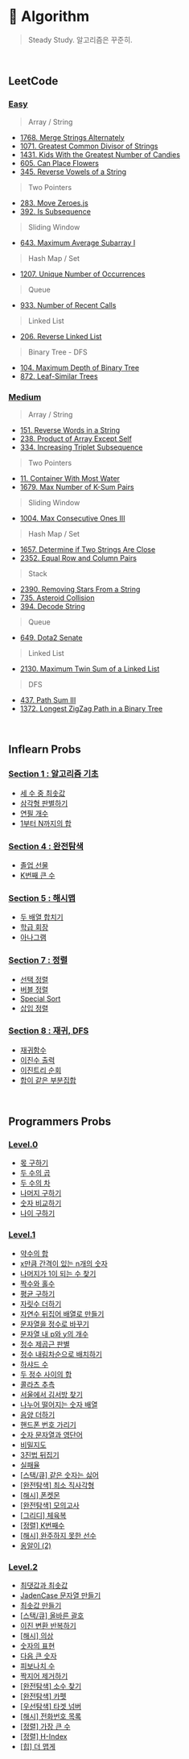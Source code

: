 # 📜 Algorithm

> Steady Study. 알고리즘은 꾸준히.

<br/>

## LeetCode

### [Easy](/LeetCode/Easy/)

> Array / String

- [1768. Merge Strings Alternately](/LeetCode/Easy/1768_Merge_Strings_Alternately.js)
- [1071. Greatest Common Divisor of Strings](/LeetCode/Easy/1071_Greatest_Common_Divisor_of_Strings.js)
- [1431. Kids With the Greatest Number of Candies](/LeetCode/Easy/1431_Kids_With_the_Greatest_Number_of_Candies.js)
- [605. Can Place Flowers](/LeetCode/Easy/605_Can_Place_Flowers.js)
- [345. Reverse Vowels of a String](/LeetCode/Easy/345_Reverse_Vowels_of_a_String.js)

> Two Pointers

- [283. Move Zeroes.js](/LeetCode/Easy/283_Move_Zeroes.js)
- [392. Is Subsequence](/LeetCode/Easy/392_Is_Subsequence.js)

> Sliding Window

- [643. Maximum Average Subarray I](/LeetCode/Easy/643_Maximum_Average_Subarray_I.js)

> Hash Map / Set

- [1207. Unique Number of Occurrences](/LeetCode/Easy/1207_Unique_Number_of_Occurrences.js)

> Queue

- [933. Number of Recent Calls](/LeetCode/Easy/933_Number_of_Recent_Calls.js)

> Linked List

- [206. Reverse Linked List](/LeetCode/Easy/206_Reverse_Linked_List.js)

> Binary Tree - DFS

- [104. Maximum Depth of Binary Tree](/LeetCode/Easy/104_Maximum_Depth_of_Binary_Tree.js)
- [872. Leaf-Similar Trees](/LeetCode/Easy/872_Leaf_Similar_Trees.js)

### [Medium](/LeetCode/Medium/)

> Array / String

- [151. Reverse Words in a String](/LeetCode/Medium/151_Reverse_Words_in_a_String.js)
- [238. Product of Array Except Self](/LeetCode/Medium/238_Product_of_Array_Except%20Self.js)
- [334. Increasing Triplet Subsequence](/LeetCode/Medium/334_Increasing_Triplet_Subsequence.js)

> Two Pointers

- [11. Container With Most Water](/LeetCode/Medium/11_Container_With_Most_Water.js)
- [1679. Max Number of K-Sum Pairs](/LeetCode/Medium/1679_Max_Number_of_K-Sum_Pairs.js)

> Sliding Window

- [1004. Max Consecutive Ones III](/LeetCode/Medium/1004_Max_Consecutive_Ones_III.js)

> Hash Map / Set

- [1657. Determine if Two Strings Are Close](/LeetCode/Medium/1657_Determine_if_Two_Strings_Are_Close.js)
- [2352. Equal Row and Column Pairs](/LeetCode/Medium/2352_Equal_Row_and_Column_Pairs.js)

> Stack

- [2390. Removing Stars From a String](/LeetCode/Medium/2390_Removing_Stars_From_a_String.js)
- [735. Asteroid Collision](/LeetCode/Medium/735_Asteroid_Collision.js)
- [394. Decode String](/LeetCode/Medium/394_Decode_String.js)

> Queue

- [649. Dota2 Senate](/LeetCode/Medium/649_Dota2_Senate.js)

> Linked List

- [2130. Maximum Twin Sum of a Linked List](/LeetCode/Medium/2130_Maximum_Twin_Sum%20of_a_Linked_List.js)

> DFS

- [437. Path Sum III](/LeetCode/Medium/437_Path_Sum_III.js)
- [1372. Longest ZigZag Path in a Binary Tree](/LeetCode/Medium/1372_Longest_ZigZag_Path_in_a_Binary_Tree.js)

<br/>

## Inflearn Probs

### [Section 1 : 알고리즘 기초](/Inflearn/섹션1/)

- [세 수 중 최솟값](/Inflearn/섹션1/1.%20세%20수%20중%20최솟값.js)
- [삼각형 판별하기](/Inflearn/섹션1/2.%20삼각형%20판별하기.js)
- [연필 개수](/Inflearn/섹션1/3.%20연필개수.js)
- [1부터 N까지의 합](/Inflearn/섹션1/4.%201부터%20N까지의%20합.js)

### [Section 4 : 완전탐색](/Inflearn/섹션4/)

- [졸업 선물](/Inflearn/섹션4/4.%20졸업선물.js)
- [K번째 큰 수](/Inflearn/섹션4/5.%20K번째%20큰%20수.js)

### [Section 5 : 해시맵](/Inflearn/섹션5/)

- [두 배열 합치기](/Inflearn/섹션5/1.%20두%20배열%20합치기.js)
- [학급 회장](/Inflearn/섹션5/6.%20학급%20회장(해쉬).js)
- [아나그램](/Inflearn/섹션5/7.%20아나그램.js)

### [Section 7 : 정렬](/Inflearn/섹션7/)

- [선택 정렬](/Inflearn/섹션7/1.%20선택정렬.js)
- [버블 정렬](/Inflearn/섹션7/2.%20버블정렬.js)
- [Special Sort](/Inflearn/섹션7/3.%20Special%20Sort.js)
- [삽입 정렬](/Inflearn/섹션7/4.%20삽입정렬.js)

### [Section 8 : 재귀, DFS](/Inflearn/섹션8/)

- [재귀함수](/Inflearn/섹션8/1.%20재귀함수.js)
- [이진수 출력](/Inflearn/섹션8/2.%20이진수%20출력(재귀).js)
- [이진트리 순회](/Inflearn/섹션8/3.%20이진트리순회.js)
- [합이 같은 부분집합](/Inflearn/섹션8/5.%20합이%20같은%20부분집합.js)

<br/>

## Programmers Probs

### [Level.0](/Programmers/Level.0/)

- [몫 구하기](/Programmers/Level.0/01_몫_구하기.js)
- [두 수의 곱](/Programmers/Level.0/02_두_수의_곱.js)
- [두 수의 차](/Programmers/Level.0/03_두_수의_차.js)
- [나머지 구하기](/Programmers/Level.0/04_나머지_구하기.js)
- [숫자 비교하기](/Programmers/Level.0/05_숫자_비교하기.js)
- [나이 구하기](/Programmers/Level.0/06_나이_구하기.js)

### [Level.1](/Programmers/Level.1/)

- [약수의 합](/Programmers/Level.1/01_약수의_합.js)
- [x만큼 간격이 있는 n개의 숫자](/Programmers/Level.1/02_x만큼_간격있는_n개숫자.js)
- [나머지가 1이 되는 수 찾기](/Programmers/Level.1/03_나머지가_1이되는_수찾기.js)
- [짝수와 홀수](/Programmers/Level.1/04_짝수와_홀수.js)
- [평균 구하기](/Programmers/Level.1/05_평균_구하기.js)
- [자릿수 더하기](/Programmers/Level.1/06_자릿수_더하기.js)
- [자연수 뒤집어 배열로 만들기](/Programmers/Level.1/07_자연수_뒤집어_배열로_만들기.js)
- [문자열을 정수로 바꾸기](/Programmers/Level.1/08_문자열을_정수로_바꾸기.js)
- [문자열 내 p와 y의 개수](/Programmers/Level.1/09_문자열_내_p와_y의_개수.js)
- [정수 제곱근 판별](/Programmers/Level.1/10_정수_제곱근_판별.js)
- [정수 내림차순으로 배치하기](/Programmers/Level.1/11_정수_내림차순으로_배치하기.js)
- [하샤드 수](/Programmers/Level.1/12_하샤드_수.js)
- [두 정수 사이의 합](/Programmers/Level.1/13_두_정수_사이의_합.js)
- [콜라츠 추측](/Programmers/Level.1/14_콜라츠_추측.js)
- [서울에서 김서방 찾기](/Programmers/Level.1/15_서울에서_김서방_찾기.js)
- [나누어 떨어지는 숫자 배열](/Programmers/Level.1/16_나누어_떨어지는_숫자_배열.js)
- [음양 더하기](/Programmers/Level.1/17_음양_더하기.js)
- [핸드폰 번호 가리기](/Programmers/Level.1/18_핸드폰_번호_가리기.js)
- [숫자 문자열과 영단어](/Programmers/Level.1/19_숫자_문자열과_영단어.js)
- [비밀지도](/Programmers/Level.1/20_비밀지도.js)
- [3진법 뒤집기](/Programmers/Level.1/21_3진법_뒤집기.js)
- [실패율](/Programmers/Level.1/22_실패율.js)
- [[스택/큐] 같은 숫자는 싫어](/Programmers/Level.1/23_같은_숫자는_싫어.js)
- [[완전탐색] 최소 직사각형](/Programmers/Level.1/24_최소_직사각형.js)
- [[해시] 폰켓몬](/Programmers/Level.1/25_폰켓몬.js)
- [[완전탐색] 모의고사](/Programmers/Level.1/26_모의고사.js)
- [[그리디] 체육복](/Programmers/Level.1/27_체육복.js)
- [[정렬] K번째수](/Programmers/Level.1/28_K번째수.js)
- [[해시] 완주하지 못한 선수](/Programmers/Level.1/29_완주하지_못한_선수.js)
- [옹알이 (2)](/Programmers/Level.1/30_옹알이(2).js)

### [Level.2](/Programmers/Level.2/)

- [최댓값과 최솟값](/Programmers/Level.2/01_최댓값과_최솟값.js)
- [JadenCase 문자열 만들기](/Programmers/Level.2/02_JadenCase_문자열_만들기.js)
- [최솟값 만들기](/Programmers/Level.2/03_최솟값_만들기.js)
- [[스택/큐] 올바른 괄호](/Programmers/Level.2/04_올바른_괄호.js)
- [이진 변환 반복하기](/Programmers/Level.2/05_이진_변환_반복하기.js)
- [[해시] 의상](/Programmers/Level.2/06_의상.js)
- [숫자의 표현](/Programmers/Level.2/07_숫자의_표현.js)
- [다음 큰 숫자](/Programmers/Level.2/08_다음_큰_숫자.js)
- [피보나치 수](/Programmers/Level.2/09_피보나치_수.js)
- [짝지어 제거하기](/Programmers/Level.2/10_짝지어_제거하기.js)
- [[완전탐색] 소수 찾기](/Programmers/Level.2/11_소수_찾기.js)
- [[완전탐색] 카펫](/Programmers/Level.2/12_카펫.js)
- [[우선탐색] 타겟 넘버](/Programmers/Level.2/13_타겟_넘버.js)
- [[해시] 전화번호 목록](/Programmers/Level.2/14_전화번호_목록.js)
- [[정렬] 가장 큰 수](/Programmers/Level.2/15_가장_큰_수.js)
- [[정렬] H-Index](/Programmers/Level.2/16_H-Index.js)
- [[힙] 더 맵게](/Programmers/Level.2/17_더_맵게.js)

